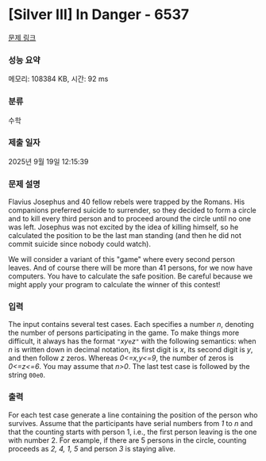 # [Silver III] In Danger - 6537 

[문제 링크](https://www.acmicpc.net/problem/6537) 

### 성능 요약

메모리: 108384 KB, 시간: 92 ms

### 분류

수학

### 제출 일자

2025년 9월 19일 12:15:39

### 문제 설명

<p>Flavius Josephus and 40 fellow rebels were trapped by the Romans. His companions preferred suicide to surrender, so they decided to form a circle and to kill every third person and to proceed around the circle until no one was left. Josephus was not excited by the idea of killing himself, so he calculated the position to be the last man standing (and then he did not commit suicide since nobody could watch).</p>

<p>We will consider a variant of this "game" where every second person leaves. And of course there will be more than 41 persons, for we now have computers. You have to calculate the safe position. Be careful because we might apply your program to calculate the winner of this contest!</p>

### 입력 

 <p>The input contains several test cases. Each specifies a number <em>n</em>, denoting the number of persons participating in the game. To make things more difficult, it always has the format <code>"</code><em>xy</em><code>e</code><em>z</em><code>"</code> with the following semantics: when <em>n</em> is written down in decimal notation, its first digit is <em>x</em>, its second digit is <em>y</em>, and then follow <em>z</em> zeros. Whereas <em>0<=x,y<=9</em>, the number of zeros is <em>0<=z<=6</em>. You may assume that <em>n>0</em>. The last test case is followed by the string <code>00e0</code>.</p>

### 출력 

 <p>For each test case generate a line containing the position of the person who survives. Assume that the participants have serial numbers from <em>1</em> to <em>n</em> and that the counting starts with person 1, i.e., the first person leaving is the one with number 2. For example, if there are 5 persons in the circle, counting proceeds as <em>2, 4, 1, 5</em> and person <em>3</em> is staying alive.</p>

